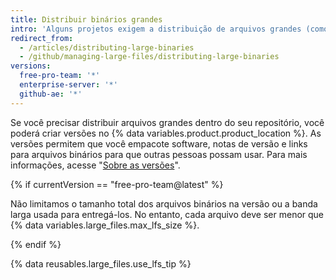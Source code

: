 ```yaml
---
title: Distribuir binários grandes
intro: 'Alguns projetos exigem a distribuição de arquivos grandes (como binários ou instaladores), além do código-fonte.'
redirect_from:
  - /articles/distributing-large-binaries
  - /github/managing-large-files/distributing-large-binaries
versions:
  free-pro-team: '*'
  enterprise-server: '*'
  github-ae: '*'
---
```


Se você precisar distribuir arquivos grandes dentro do seu repositório, você poderá criar versões no {% data variables.product.product_location %}. As versões permitem que você empacote software, notas de versão e links para arquivos binários para que outras pessoas possam usar. Para mais informações, acesse "[Sobre as versões](/github/administering-a-repository/about-releases)".

{% if currentVersion == "free-pro-team@latest" %}

Não limitamos o tamanho total dos arquivos binários na versão ou a banda larga usada para entregá-los. No entanto, cada arquivo deve ser menor que {% data variables.large_files.max_lfs_size %}.

{% endif %}

{% data reusables.large_files.use_lfs_tip %}
